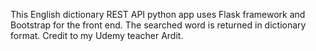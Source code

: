 This English dictionary REST API python app uses Flask framework and Bootstrap for the front end. The searched word is returned in dictionary format.
Credit to my Udemy teacher Ardit.

